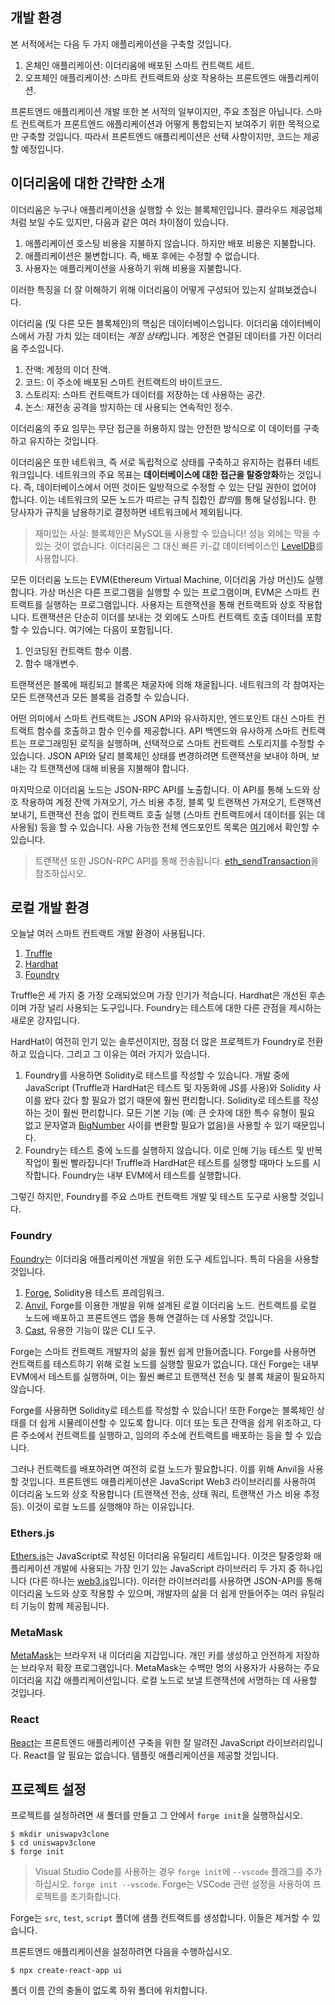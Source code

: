 ## 개발 환경

본 서적에서는 다음 두 가지 애플리케이션을 구축할 것입니다.

1. 온체인 애플리케이션: 이더리움에 배포된 스마트 컨트랙트 세트.
2. 오프체인 애플리케이션: 스마트 컨트랙트와 상호 작용하는 프론트엔드 애플리케이션.

프론트엔드 애플리케이션 개발 또한 본 서적의 일부이지만, 주요 초점은 아닙니다. 스마트 컨트랙트가 프론트엔드 애플리케이션과 어떻게 통합되는지 보여주기 위한 목적으로만 구축할 것입니다. 따라서 프론트엔드 애플리케이션은 선택 사항이지만, 코드는 제공할 예정입니다.

## 이더리움에 대한 간략한 소개

이더리움은 누구나 애플리케이션을 실행할 수 있는 블록체인입니다. 클라우드 제공업체처럼 보일 수도 있지만, 다음과 같은 여러 차이점이 있습니다.
1. 애플리케이션 호스팅 비용을 지불하지 않습니다. 하지만 배포 비용은 지불합니다.
2. 애플리케이션은 불변합니다. 즉, 배포 후에는 수정할 수 없습니다.
3. 사용자는 애플리케이션을 사용하기 위해 비용을 지불합니다.

이러한 특징을 더 잘 이해하기 위해 이더리움이 어떻게 구성되어 있는지 살펴보겠습니다.

이더리움 (및 다른 모든 블록체인)의 핵심은 데이터베이스입니다. 이더리움 데이터베이스에서 가장 가치 있는 데이터는 *계정 상태*입니다. 계정은 연결된 데이터를 가진 이더리움 주소입니다.

1. 잔액: 계정의 이더 잔액.
2. 코드: 이 주소에 배포된 스마트 컨트랙트의 바이트코드.
3. 스토리지: 스마트 컨트랙트가 데이터를 저장하는 데 사용하는 공간.
4. 논스: 재전송 공격을 방지하는 데 사용되는 연속적인 정수.

이더리움의 주요 임무는 무단 접근을 허용하지 않는 안전한 방식으로 이 데이터를 구축하고 유지하는 것입니다.

이더리움은 또한 네트워크, 즉 서로 독립적으로 상태를 구축하고 유지하는 컴퓨터 네트워크입니다. 네트워크의 주요 목표는 **데이터베이스에 대한 접근을 탈중앙화**하는 것입니다. 즉, 데이터베이스에서 어떤 것이든 일방적으로 수정할 수 있는 단일 권한이 없어야 합니다. 이는 네트워크의 모든 노드가 따르는 규칙 집합인 *합의*를 통해 달성됩니다. 한 당사자가 규칙을 남용하기로 결정하면 네트워크에서 제외됩니다.

> 재미있는 사실: 블록체인은 MySQL을 사용할 수 있습니다! 성능 외에는 막을 수 있는 것이 없습니다. 이더리움은 그 대신 빠른 키-값 데이터베이스인 [LevelDB](https://github.com/google/leveldb)를 사용합니다.

모든 이더리움 노드는 EVM(Ethereum Virtual Machine, 이더리움 가상 머신)도 실행합니다. 가상 머신은 다른 프로그램을 실행할 수 있는 프로그램이며, EVM은 스마트 컨트랙트를 실행하는 프로그램입니다. 사용자는 트랜잭션을 통해 컨트랙트와 상호 작용합니다. 트랜잭션은 단순히 이더를 보내는 것 외에도 스마트 컨트랙트 호출 데이터를 포함할 수 있습니다. 여기에는 다음이 포함됩니다.

1. 인코딩된 컨트랙트 함수 이름.
2. 함수 매개변수.

트랜잭션은 블록에 패킹되고 블록은 채굴자에 의해 채굴됩니다. 네트워크의 각 참여자는 모든 트랜잭션과 모든 블록을 검증할 수 있습니다.

어떤 의미에서 스마트 컨트랙트는 JSON API와 유사하지만, 엔드포인트 대신 스마트 컨트랙트 함수를 호출하고 함수 인수를 제공합니다. API 백엔드와 유사하게 스마트 컨트랙트는 프로그래밍된 로직을 실행하며, 선택적으로 스마트 컨트랙트 스토리지를 수정할 수 있습니다. JSON API와 달리 블록체인 상태를 변경하려면 트랜잭션을 보내야 하며, 보내는 각 트랜잭션에 대해 비용을 지불해야 합니다.

마지막으로 이더리움 노드는 JSON-RPC API를 노출합니다. 이 API를 통해 노드와 상호 작용하여 계정 잔액 가져오기, 가스 비용 추정, 블록 및 트랜잭션 가져오기, 트랜잭션 보내기, 트랜잭션 전송 없이 컨트랙트 호출 실행 (스마트 컨트랙트에서 데이터를 읽는 데 사용됨) 등을 할 수 있습니다. 사용 가능한 전체 엔드포인트 목록은 [여기](https://eth.wiki/json-rpc/API)에서 확인할 수 있습니다.

> 트랜잭션 또한 JSON-RPC API를 통해 전송됩니다. [eth_sendTransaction](https://ethereum.org/en/developers/docs/apis/json-rpc/#eth_sendtransaction)을 참조하십시오.

## 로컬 개발 환경

오늘날 여러 스마트 컨트랙트 개발 환경이 사용됩니다.
1. [Truffle](https://trufflesuite.com)
2. [Hardhat](https://hardhat.org)
3. [Foundry](https://github.com/foundry-rs/foundry)

Truffle은 세 가지 중 가장 오래되었으며 가장 인기가 적습니다. Hardhat은 개선된 후손이며 가장 널리 사용되는 도구입니다. Foundry는 테스트에 대한 다른 관점을 제시하는 새로운 강자입니다.

HardHat이 여전히 인기 있는 솔루션이지만, 점점 더 많은 프로젝트가 Foundry로 전환하고 있습니다. 그리고 그 이유는 여러 가지가 있습니다.
1. Foundry를 사용하면 Solidity로 테스트를 작성할 수 있습니다. 개발 중에 JavaScript (Truffle과 HardHat은 테스트 및 자동화에 JS를 사용)와 Solidity 사이를 왔다 갔다 할 필요가 없기 때문에 훨씬 편리합니다. Solidity로 테스트를 작성하는 것이 훨씬 편리합니다. 모든 기본 기능 (예: 큰 숫자에 대한 특수 유형이 필요 없고 문자열과 [BigNumber](https://docs.ethers.io/v5/api/utils/bignumber/) 사이를 변환할 필요가 없음)을 사용할 수 있기 때문입니다.
2. Foundry는 테스트 중에 노드를 실행하지 않습니다. 이로 인해 기능 테스트 및 반복 작업이 훨씬 빨라집니다! Truffle과 HardHat은 테스트를 실행할 때마다 노드를 시작합니다. Foundry는 내부 EVM에서 테스트를 실행합니다.

그렇긴 하지만, Foundry를 주요 스마트 컨트랙트 개발 및 테스트 도구로 사용할 것입니다.

### Foundry

[Foundry](https://github.com/foundry-rs/foundry)는 이더리움 애플리케이션 개발을 위한 도구 세트입니다. 특히 다음을 사용할 것입니다.
1. [Forge](https://github.com/foundry-rs/foundry/tree/master/forge), Solidity용 테스트 프레임워크.
2. [Anvil](https://github.com/foundry-rs/foundry/tree/master/anvil), Forge를 이용한 개발을 위해 설계된 로컬 이더리움 노드. 컨트랙트를 로컬 노드에 배포하고 프론트엔드 앱을 통해 연결하는 데 사용할 것입니다.
3. [Cast](https://github.com/foundry-rs/foundry/tree/master/cast), 유용한 기능이 많은 CLI 도구.

Forge는 스마트 컨트랙트 개발자의 삶을 훨씬 쉽게 만들어줍니다. Forge를 사용하면 컨트랙트를 테스트하기 위해 로컬 노드를 실행할 필요가 없습니다. 대신 Forge는 내부 EVM에서 테스트를 실행하며, 이는 훨씬 빠르고 트랜잭션 전송 및 블록 채굴이 필요하지 않습니다.

Forge를 사용하면 Solidity로 테스트를 작성할 수 있습니다! 또한 Forge는 블록체인 상태를 더 쉽게 시뮬레이션할 수 있도록 합니다. 이더 또는 토큰 잔액을 쉽게 위조하고, 다른 주소에서 컨트랙트를 실행하고, 임의의 주소에 컨트랙트를 배포하는 등을 할 수 있습니다.

그러나 컨트랙트를 배포하려면 여전히 로컬 노드가 필요합니다. 이를 위해 Anvil을 사용할 것입니다. 프론트엔드 애플리케이션은 JavaScript Web3 라이브러리를 사용하여 이더리움 노드와 상호 작용합니다 (트랜잭션 전송, 상태 쿼리, 트랜잭션 가스 비용 추정 등). 이것이 로컬 노드를 실행해야 하는 이유입니다.

### Ethers.js

[Ethers.js](https://github.com/ethers-io/ethers.js/)는 JavaScript로 작성된 이더리움 유틸리티 세트입니다. 이것은 탈중앙화 애플리케이션 개발에 사용되는 가장 인기 있는 JavaScript 라이브러리 두 가지 중 하나입니다 (다른 하나는 [web3.js](https://github.com/ChainSafe/web3.js)입니다). 이러한 라이브러리를 사용하면 JSON-API를 통해 이더리움 노드와 상호 작용할 수 있으며, 개발자의 삶을 더 쉽게 만들어주는 여러 유틸리티 기능이 함께 제공됩니다.

### MetaMask

[MetaMask](https://metamask.io/)는 브라우저 내 이더리움 지갑입니다. 개인 키를 생성하고 안전하게 저장하는 브라우저 확장 프로그램입니다. MetaMask는 수백만 명의 사용자가 사용하는 주요 이더리움 지갑 애플리케이션입니다. 로컬 노드로 보낼 트랜잭션에 서명하는 데 사용할 것입니다.

### React

[React](https://reactjs.org/)는 프론트엔드 애플리케이션 구축을 위한 잘 알려진 JavaScript 라이브러리입니다. React를 알 필요는 없습니다. 템플릿 애플리케이션을 제공할 것입니다.

## 프로젝트 설정

프로젝트를 설정하려면 새 폴더를 만들고 그 안에서 `forge init`을 실행하십시오.
```shell
$ mkdir uniswapv3clone
$ cd uniswapv3clone
$ forge init
```

> Visual Studio Code를 사용하는 경우 `forge init`에 `--vscode` 플래그를 추가하십시오. `forge init --vscode`. Forge는 VSCode 관련 설정을 사용하여 프로젝트를 초기화합니다.

Forge는 `src`, `test`, `script` 폴더에 샘플 컨트랙트를 생성합니다. 이들은 제거할 수 있습니다.

프론트엔드 애플리케이션을 설정하려면 다음을 수행하십시오.
```shell
$ npx create-react-app ui
```

폴더 이름 간의 충돌이 없도록 하위 폴더에 위치합니다.